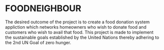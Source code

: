 # FOODNEIGHBOUR

 The desired outcome of the project is to create a food donation system appliction which networks homeowners who wish to donate food and customers who wish to avail that food. This project is made to implement the sustainable goals established by the United Nations thereby adhering to the 2nd UN Goal of zero hunger.

